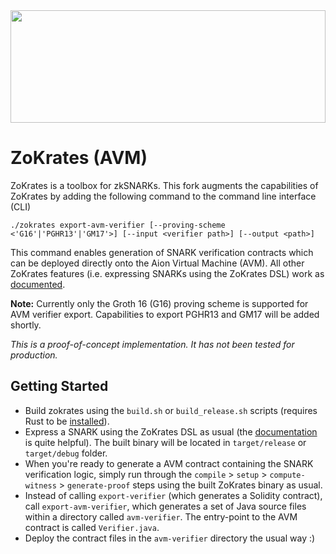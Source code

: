 
<img src="http://www.redaktion.tu-berlin.de/fileadmin/fg308/icons/projekte/logos/ZoKrates_logo.svg" width="100%" height="180">

# ZoKrates (AVM)

ZoKrates is a toolbox for zkSNARKs. This fork augments the capabilities of ZoKrates by adding the following command to the command line interface (CLI) 
```
./zokrates export-avm-verifier [--proving-scheme <'G16'|'PGHR13'|'GM17'>] [--input <verifier path>] [--output <path>]
```
This command enables generation of SNARK verification contracts which can be deployed directly onto the Aion Virtual Machine (AVM). All other ZoKrates features (i.e. expressing SNARKs using the ZoKrates DSL) work as [documented](https://zokrates.github.io/). 

**Note:** Currently only the Groth 16 (G16) proving scheme is supported for AVM verifier export. Capabilities to export PGHR13 and GM17 will be added shortly. 

_This is a proof-of-concept implementation. It has not been tested for production._

## Getting Started

* Build zokrates using the `build.sh` or `build_release.sh` scripts (requires Rust to be [installed](https://rustup.rs/)).
* Express a SNARK using the ZoKrates DSL as usual (the [documentation](https://zokrates.github.io/introduction.html) is quite helpful). The built binary will be located in `target/release` or `target/debug` folder.
* When you're ready to generate a AVM contract containing the SNARK verification logic, simply run through the `compile` > `setup` > `compute-witness` > `generate-proof` steps using the built ZoKrates binary as usual. 
* Instead of calling `export-verifier` (which generates a Solidity contract), call `export-avm-verifier`, which generates a set of Java source files within a directory called `avm-verifier`. The entry-point to the AVM contract is called `Verifier.java`. 
* Deploy the contract files in the `avm-verifier` directory the usual way :)   




